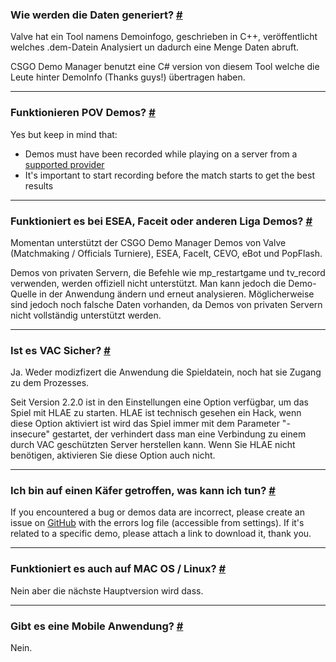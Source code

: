 <a class="anchor" id="data-generation"></a>

### Wie werden die Daten generiert? [#](/docs/about#data-generation)

Valve hat ein Tool namens Demoinfogo, geschrieben in C++, veröffentlicht welches .dem-Datein Analysiert un dadurch eine Menge Daten abruft.

CSGO Demo Manager benutzt eine C# version von diesem Tool welche die Leute hinter DemoInfo (Thanks guys!) übertragen haben.

---

<a class="anchor" id="pov-support"></a>

### Funktionieren POV Demos? [#](/docs/about#pov-support)

Yes but keep in mind that:

- Demos must have been recorded while playing on a server from a [supported provider](/docs/about#provider-support)
- It's important to start recording before the match starts to get the best results

---

<a class="anchor" id="provider-support"></a>

### Funktioniert es bei ESEA, Faceit oder anderen Liga Demos? [#](/docs/about#provider-support)

Momentan unterstützt der CSGO Demo Manager Demos von Valve (Matchmaking / Officials Turniere), ESEA, FaceIt, CEVO, eBot und PopFlash.

Demos von privaten Servern, die Befehle wie mp_restartgame und tv_record verwenden, werden offiziell nicht unterstützt. Man kann jedoch die Demo-Quelle in der Anwendung ändern und erneut analysieren. Möglicherweise sind jedoch noch falsche Daten vorhanden, da Demos von privaten Servern nicht vollständig unterstützt werden.

---

<a class="anchor" id="vac"></a>

### Ist es VAC Sicher? [#](/docs/about#vac)

Ja. Weder modizfizert die Anwendung die Spieldatein, noch hat sie Zugang zu dem Prozesses.

Seit Version 2.2.0 ist in den Einstellungen eine Option verfügbar, um das Spiel mit HLAE zu starten. HLAE ist technisch gesehen ein Hack, wenn diese Option aktiviert ist wird das Spiel immer mit dem Parameter "-insecure" gestartet, der verhindert dass man eine Verbindung zu einem durch VAC geschützten Server herstellen kann. Wenn Sie HLAE nicht benötigen, aktivieren Sie diese Option auch nicht.

---

<a class="anchor" id="bug"></a>

### Ich bin auf einen Käfer getroffen, was kann ich tun? [#](/docs/about#bug)

If you encountered a bug or demos data are incorrect, please create an issue on [GitHub](https://github.com/akiver/cs-demo-manager/issues) with the errors log file (accessible from settings). If it's related to a specific demo, please attach a link to download it, thank you.

---

<a class="anchor" id="os-compatibility"></a>

### Funktioniert es auch auf MAC OS / Linux? [#](/docs/about#os-compatibility)

Nein aber die nächste Hauptversion wird dass.

---

<a class="anchor" id="mobile-app"></a>

### Gibt es eine Mobile Anwendung? [#](/docs/about#mobile-app)

Nein.
